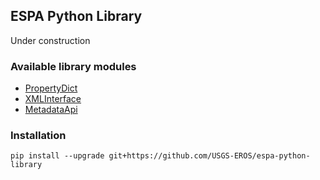 ## ESPA Python Library

Under construction

### Available library modules
- [PropertyDict](espa/collection/property_dictionary-README.md)
- [XMLInterface](espa/collection/xml_interface-README.md)
- [MetadataApi](espa/collection/metadata_api-README.md)

### Installation

```pip install --upgrade git+https://github.com/USGS-EROS/espa-python-library```
